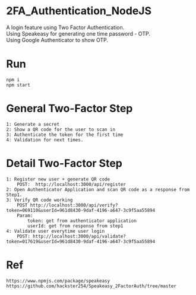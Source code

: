 # 2FA_Authentication_NodeJS
A login feature using Two Factor Authentication. </br>
Using Speakeasy for generating one time password - OTP.</br>
Using Google Authenticator to show OTP.</br>

# Run
    npm i
    npm start

# General Two-Factor Step
````
1: Generate a secret
2: Show a QR code for the user to scan in
3: Authenticate the token for the first time
4: Validation for next times.
````

# Detail Two-Factor Step
````
1: Register new user + generate QR code
    POST:  http://localhost:3000/api/register
2: Open Authenticator Application and scan QR code as a response from Step1.
3: Verify QR code working
    POST http://localhost:3000/api/verify?token=069110&userId=961d8430-9daf-4196-a647-3c9f5aa55894
    Param:
        token: get from authenticator application
        userId: get from response from step1
4: Validate user everytime user login
    POST: http://localhost:3000/api/validate?token=017619&userId=961d8430-9daf-4196-a647-3c9f5aa55894
````

# Ref
    https://www.npmjs.com/package/speakeasy
    https://github.com/hackster254/Speakeasy_2FactorAuth/tree/master
